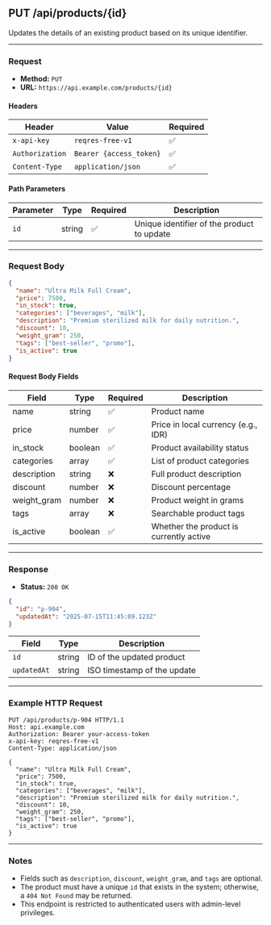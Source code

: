 ## PUT /api/products/{id}

Updates the details of an existing product based on its unique identifier.

---

### Request

- **Method:** `PUT`  
- **URL:** `https://api.example.com/products/{id}`

#### Headers

| Header           | Value                    | Required |
|------------------|--------------------------|----------|
| `x-api-key`      | `reqres-free-v1`         | ✅        |
| `Authorization`  | `Bearer {access_token}`  | ✅        |
| `Content-Type`   | `application/json`       | ✅        |

#### Path Parameters

| Parameter | Type   | Required | Description                             |
|-----------|--------|----------|-----------------------------------------|
| `id`      | string | ✅        | Unique identifier of the product to update |

---

### Request Body

```json
{
  "name": "Ultra Milk Full Cream",
  "price": 7500,
  "in_stock": true,
  "categories": ["beverages", "milk"],
  "description": "Premium sterilized milk for daily nutrition.",
  "discount": 10,
  "weight_gram": 250,
  "tags": ["best-seller", "promo"],
  "is_active": true
}
```

#### Request Body Fields

| Field        | Type    | Required | Description                             |
|--------------|---------|----------|-----------------------------------------|
| name         | string  | ✅        | Product name                            |
| price        | number  | ✅        | Price in local currency (e.g., IDR)     |
| in_stock     | boolean | ✅        | Product availability status             |
| categories   | array   | ✅        | List of product categories              |
| description  | string  | ❌        | Full product description                |
| discount     | number  | ❌        | Discount percentage                     |
| weight_gram  | number  | ❌        | Product weight in grams                 |
| tags         | array   | ❌        | Searchable product tags                 |
| is_active    | boolean | ✅        | Whether the product is currently active |

---

### Response

- **Status:** `200 OK`

```json
{
  "id": "p-904",
  "updatedAt": "2025-07-15T11:45:09.123Z"
}
```

| Field       | Type   | Description                       |
|-------------|--------|-----------------------------------|
| `id`        | string | ID of the updated product         |
| `updatedAt` | string | ISO timestamp of the update       |

---

### Example HTTP Request

```http
PUT /api/products/p-904 HTTP/1.1
Host: api.example.com
Authorization: Bearer your-access-token
x-api-key: reqres-free-v1
Content-Type: application/json

{
  "name": "Ultra Milk Full Cream",
  "price": 7500,
  "in_stock": true,
  "categories": ["beverages", "milk"],
  "description": "Premium sterilized milk for daily nutrition.",
  "discount": 10,
  "weight_gram": 250,
  "tags": ["best-seller", "promo"],
  "is_active": true
}
```

---

### Notes

- Fields such as `description`, `discount`, `weight_gram`, and `tags` are optional.
- The product must have a unique `id` that exists in the system; otherwise, a `404 Not Found` may be returned.
- This endpoint is restricted to authenticated users with admin-level privileges.
